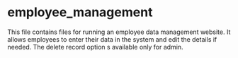 # employee_management
This file contains files for running an employee data management website. It allows employees to enter their data in the system and edit the details if needed. The delete record option s available only for admin.

